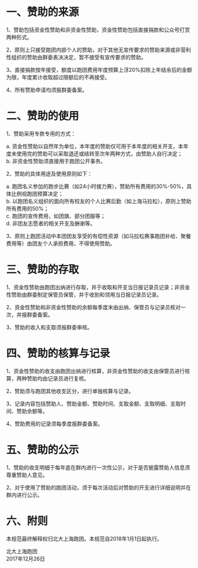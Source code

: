 # 一、赞助的来源

1、赞助包括资金性赞助和非资金性赞助，资金性赞助包括直接捐款和公众号打赏两种形式。

2、原则上只接受跑团内部个人的赞助，对于其他无宣传要求的赞助来源或非营利性组织的赞助由群委表决决定，暂不接受有宣传要求的赞助。

3、直接捐款按年接受，额度以跑团费用年度预算上浮20%扣除上年结余后的金额为限，年度累计收取超过限额后的不再接受。

4、所有赞助申请均须报群委备案。

# 二、赞助的使用

1、赞助采用专款专用的方式：

a.  资金性赞助以自然年为单位，本年度的赞助仅可用于本年度的相关开支，本年度未使用完的赞助可以采取退还或结转至次年两种方式，由赞助人自行决定；  
b. 非资金性赞助须直接用于跑团公开事务。

2、赞助的具体用途及使用原则如下：

a. 跑团名义参加的跑步比赛（如24小时接力赛），赞助所有费用的30%-50%，具体比例视跑团预算决定；  
b. 以跑团名义组织的面向所有校友的个人比赛后勤（如上海马拉松），原则上赞助所有费用的50%；  
c. 跑团的宣传费用，如团旗、部分团服等；  
d. 非团友志愿者的相关开支及酬谢等。

3、原则上跑团活动中本团团友享受的有偿性资源（如马拉松赛事跑团补给、聚餐费用等）由团友个人承担费用，不得使用赞助。

# 三、赞助的存取

1、资金性赞助由跑团出纳进行存取，并于收取和开支当日报记录员记录；非资金性赞助由群委制定保管员保管，并于收到和领用当日报记录员记录。

2、资金性赞助和非资金性赞助的余额每季度末由出纳、保管员与记录员核对一次，并报群委备案。

3、赞助的收入和支取须报群委审核。

# 四、赞助的核算与记录
1、资金性赞助的收支由跑团出纳进行核算，非资金性赞助的收支由保管员进行核算，两种赞助均由记录员进行复核。

2、赞助须与跑团其他收支区分，进行单独核算与记录。

3、记录内容包括赞助人、赞助金额、赞助时间、支取金额、支取明细、支取时间、赞助余额等。

4、赞助费用的记录须每季度报群委备案。

# 五、赞助的公示

1、赞助的收支明细于每年底在群内进行一次性公示，对于是否披露赞助人信息须尊重赞助人意见。

2、对于使用了赞助的跑团活动，须于每次活动后对赞助的开支进行详细说明并在群内进行公示。

# 六、附则

本规范最终解释权归北大上海跑团。本规范自2018年1月1日起执行。

北大上海跑团  
2017年12月26日
